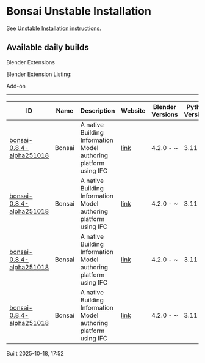 # Bonsai Unstable Installation

See [Unstable Installation instructions](https://docs.bonsaibim.org/guides/development/installation.html#unstable-installation).

## Available daily builds

Blender Extensions


Blender Extension Listing:

Add-on

---

| ID | Name | Description | Website | Blender Versions | Python Versions | Platforms | Size |
| --- | --- | --- | --- | --- | --- | --- | --- |
| [bonsai-0.8.4-alpha251018](https://github.com/IfcOpenShell/IfcOpenShell/releases/download/bonsai-0.8.4-alpha2510181747/bonsai_py311-0.8.4-alpha251018-macos-arm64.zip?repository=https://raw.githubusercontent.com/IfcOpenShell/bonsai_unstable_repo/main/index.json&blender_version_min=4.2.0&platforms=macos-arm64&python_versions=3.11) | Bonsai | A native Building Information Model authoring platform using IFC | [link](https://bonsaibim.org/) | 4.2.0 - ~ | 3.11 | macos-arm64 | 123.8MB |
| [bonsai-0.8.4-alpha251018](https://github.com/IfcOpenShell/IfcOpenShell/releases/download/bonsai-0.8.4-alpha2510181747/bonsai_py311-0.8.4-alpha251018-linux-x64.zip?repository=https://raw.githubusercontent.com/IfcOpenShell/bonsai_unstable_repo/main/index.json&blender_version_min=4.2.0&platforms=linux-x64&python_versions=3.11) | Bonsai | A native Building Information Model authoring platform using IFC | [link](https://bonsaibim.org/) | 4.2.0 - ~ | 3.11 | linux-x64 | 136.6MB |
| [bonsai-0.8.4-alpha251018](https://github.com/IfcOpenShell/IfcOpenShell/releases/download/bonsai-0.8.4-alpha2510181747/bonsai_py311-0.8.4-alpha251018-macos-x64.zip?repository=https://raw.githubusercontent.com/IfcOpenShell/bonsai_unstable_repo/main/index.json&blender_version_min=4.2.0&platforms=macos-x64&python_versions=3.11) | Bonsai | A native Building Information Model authoring platform using IFC | [link](https://bonsaibim.org/) | 4.2.0 - ~ | 3.11 | macos-x64 | 126.9MB |
| [bonsai-0.8.4-alpha251018](https://github.com/IfcOpenShell/IfcOpenShell/releases/download/bonsai-0.8.4-alpha2510181747/bonsai_py311-0.8.4-alpha251018-windows-x64.zip?repository=https://raw.githubusercontent.com/IfcOpenShell/bonsai_unstable_repo/main/index.json&blender_version_min=4.2.0&platforms=windows-x64&python_versions=3.11) | Bonsai | A native Building Information Model authoring platform using IFC | [link](https://bonsaibim.org/) | 4.2.0 - ~ | 3.11 | windows-x64 | 111.3MB |

Built 2025-10-18, 17:52